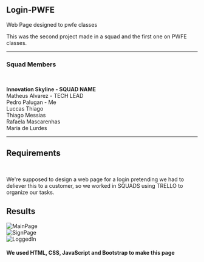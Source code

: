 ## Login-PWFE
Web Page designed to pwfe classes

This was the second project made in a squad and the first one on PWFE classes. <br>
 <hr>
 
<h3>Squad Members</h3> <br>


<b>Innovation Skyline - SQUAD NAME</b><br>
Matheus Alvarez - TECH LEAD<br>
Pedro Palugan - Me<br>
Luccas Thiago<br>
Thiago Messias<br>
Rafaela Mascarenhas<br>
Maria de Lurdes<br>


<hr>

## Requirements

<br>

We're supposed to design a web page for a login pretending we had to deliever this to a customer, so we worked in SQUADS using TRELLO to organize our tasks.

## Results


![MainPage](https://user-images.githubusercontent.com/88800549/153680693-16b37441-df7c-4113-bd4a-94fdefe0bd36.png)<br>
![SignPage](https://user-images.githubusercontent.com/88800549/153680698-ccf9c4a4-0581-447f-9d19-7e4ac6bf509a.png)<br>
![LoggedIn](https://user-images.githubusercontent.com/88800549/153680686-1a8fcd33-6db1-4f38-9945-2e4bdb8d537b.png)<br>


<h4>We used HTML, CSS, JavaScript and Bootstrap to make this page</h4>
